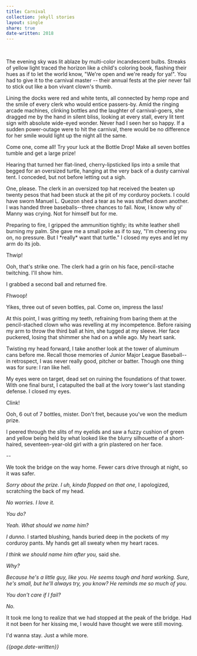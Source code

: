 ```yaml
---
title: Carnival
collection: jekyll stories
layout: single
share: true
date-written: 2018
---
```


&nbsp;
&nbsp;

<p>
  The evening sky was lit ablaze by multi-color incandescent bulbs. Streaks of yellow light traced the horizon like a child's coloring book, flashing their hues as if to let the world know, "We're open and we're ready for ya!". You had to give it to the carnival master -- their annual fests at the pier never fail to stick out like a bon vivant clown's thumb.
 </p>


<p>
 Lining the docks were red and white tents, all connected by hemp rope and the smile of every clerk who would entice passers-by. Amid the ringing arcade machines, clinking bottles and the laughter of carnival-goers, she dragged me by the hand in silent bliss, looking at every stall, every lit tent sign with absolute wide-eyed wonder. Never had I seen her so happy. If a sudden power-outage were to hit the carnival, there would be no difference for her smile would light up the night all the same. 
 </p>
 
 
<p>
  Come one, come all! Try your luck at the Bottle Drop! Make all seven bottles tumble and get a large prize!
 </p>

<p>
  Hearing that turned her flat-lined, cherry-lipsticked lips into a smile that begged for an oversized turtle, hanging at the very back of a dusty carnival tent.
I conceded, but not before letting out a sigh. 
 </p>

<p>
  One, please. The clerk in an oversized top hat received the beaten up twenty pesos that had been stuck at the pit of my corduroy pockets. I could have sworn Manuel L. Quezon shed a tear as he was stuffed down another. I was handed three baseballs--three chances to fail. Now, I know why ol' Manny was crying. Not for himself but for me.
 </p>

<p>
  Preparing to fire, I gripped the ammunition tightly; its white leather shell burning my palm. She gave me a small poke as if to say, "I'm cheering you on, no pressure. But I *really* want that turtle." I closed my eyes and let my arm do its job.
 </p>

<p>
Thwip! 
 </p>

<p>
Ooh, that's strike one. The clerk had a grin on his face, pencil-stache twitching.
I'll show him.
 </p>

<p>
I grabbed a second ball and returned fire.
 </p>

<p>
Fhwoop!
 </p>

<p>
Yikes, three out of seven bottles, pal. Come on, impress the lass!
 </p>

<p>
At this point, I was gritting my teeth, refraining from baring them at the pencil-stached clown who was revelling at my incompetence. Before raising my arm to throw the third ball at him, she tugged at my sleeve. Her face puckered, losing that shimmer she had on a while ago. My heart sank. 
 </p>

<p>
  Twisting my head forward, I take another look at the tower of aluminum cans before me. Recall those memories of Junior Major League Baseball-- in retrospect, I was never really good, pitcher or batter. Though one thing was for sure: I ran like hell.
 </p>
 
<p>
  My eyes were on target, dead set on ruining the foundations of that tower. With one final burst, I catapulted the ball at the ivory tower's last standing defense. I closed my eyes.
 </p>

<p>
  Clink!
 </p>

<p>
  Ooh, 6 out of 7 bottles, mister. Don't fret, because you've won the medium prize.
 </p>

<p>
  I peered through the slits of my eyelids and saw a fuzzy cushion of green and yellow being held by what looked like the blurry silhouette of a short-haired, seventeen-year-old girl with a grin plastered on her face.
 </p>

<p>
--
 </p>



<p>
  We took the bridge on the way home. Fewer cars drive through at night, so it was safer.
 </p>

<p>
 <em> Sorry about the prize. I uh, kinda flopped on that one, </em>I apologized, scratching the back of my head. 
 </p>

<p>
 <em> No worries. I love it.</em>
 </p>

<p>
  <em>You do?</em>
 </p>
 
 <p>
  <em>Yeah. What should we name him?</em>
 </p>

<p>
  <em> I dunno.  </em>I started blushing, hands buried deep in the pockets of my corduroy pants. My hands get all sweaty when my heart races.
 </p>

<p>
 <em> I think we should name him after you,</em> said she.
 </p>

<p>
  <em> Why? </em>
 </p>

<p>
  <em> Because he's a little guy, like you. He seems tough and hard working. Sure, he's small, but he'll always try, you know? He reminds me so much of you. </em>
 </p>

<p>
<em> 
  You don't care if I fail?</em>
 </p>

<p>
  <em> No. </em>
 </p>

<p>
  It took me long to realize that we had stopped at the peak of the bridge. Had it not been for her kissing me, I would have thought we were still moving.
 </p>

<p>
  I'd wanna stay. Just a while more.
 </p>

  
  <em> {{page.date-written}} </em>


  
  